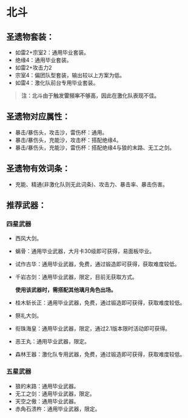 # 北斗

## 圣遗物套装：
- 如雷2+宗室2：通用毕业套装。
- 绝缘4：通用毕业套装。
- 如雷2+攻击力2
- 宗室4：偏团队型套装，输出较以上方案为低。
- 如雷4：激化队前台专用毕业套装。
> **注：北斗由于触发雷频率不够高，因此在激化队表现不佳。**


## 圣遗物对应属性：
- 暴击/暴伤头，攻击沙，雷伤杯：通用。
- 暴击/暴伤头，充能沙，攻击杯：搭配绝缘4。
- 暴击/暴伤头，充能沙，雷伤杯：搭配绝缘4与狼的末路、无工之剑。

## 圣遗物有效词条：
- 充能、精通(非激化队则无此词条)、攻击力、暴击率、暴击伤害。

## 推荐武器：
### 四星武器
- 西风大剑。
- 螭骨：通用毕业武器，大月卡30级即可获得，易面板毕业。
- 试作古华：通用毕业武器，免费，通过锻造即可获得，获取难度较低。
- 千岩古剑：通用毕业武器，限定，目前无获取方式。

	**使用该武器时，需搭配其他璃月角色出场。**

- 桂木斩长正：通用毕业武器，免费，通过锻造即可获得，获取难度较低。
- 祭礼大剑。
- 衔珠海皇：通用毕业武器，限定，通过2.1版本限时活动即可获得。
- 恶王丸：通用毕业武器，限定。
- 森林王器：激化队专用武器，免费，通过锻造即可获得，获取难度较低。

### 五星武器
- 狼的末路：通用毕业武器。
- 无工之剑：通用毕业武器，限定。
- 天空之傲：通用毕业武器。
- 赤角石溃杵：通用毕业武器，限定。